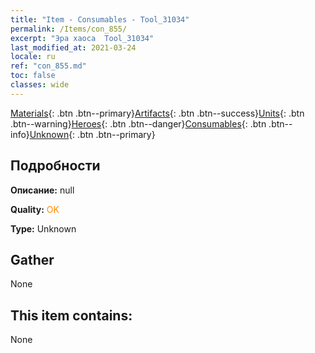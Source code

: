 ```yaml
---
title: "Item - Consumables - Tool_31034"
permalink: /Items/con_855/
excerpt: "Эра хаоса  Tool_31034"
last_modified_at: 2021-03-24
locale: ru
ref: "con_855.md"
toc: false
classes: wide
---
```

 [Materials](/ru/Items/){: .btn .btn--primary}[Artifacts](/ru/Items/Artifacts/){: .btn .btn--success}[Units](/ru/Items/Units/){: .btn .btn--warning}[Heroes](/ru/Items/Heroes/){: .btn .btn--danger}[Consumables](/ru/Items/Consumables/){: .btn .btn--info}[Unknown](/ru/Items/Unknown/){: .btn .btn--primary}

## Подробности
 **Описание:** null

 **Quality:** <span style="color: #FF8C00">OK</span>

 **Type:** Unknown

## Gather

  None

## This item contains:

  None


